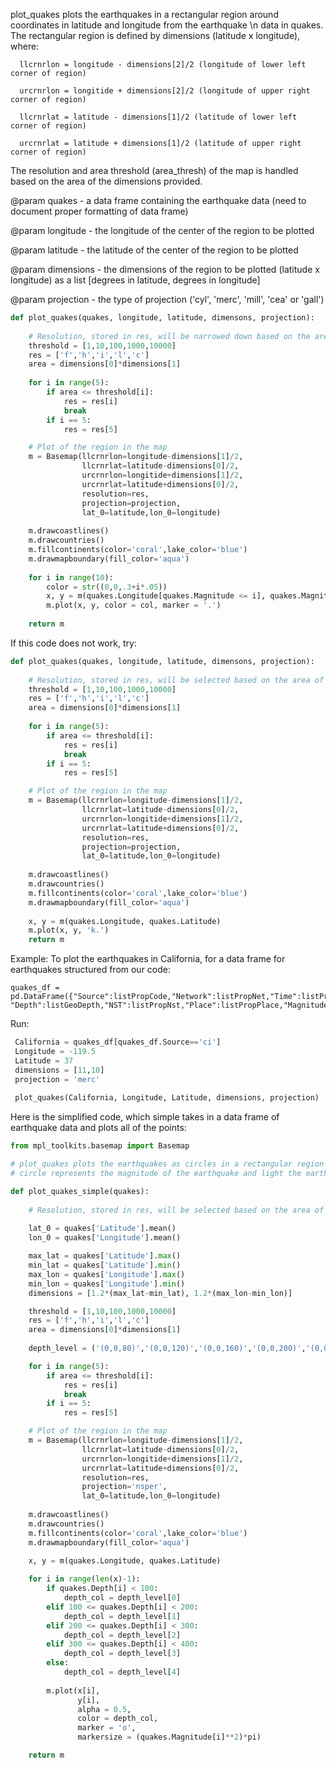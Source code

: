 plot_quakes plots the earthquakes in a rectangular region around coordinates in latitude and longitude from the earthquake \n
data in quakes. The rectangular region is defined by dimensions (latitude x longitude), where:

      llcrnrlon = longitude - dimensions[2]/2 (longitude of lower left corner of region)
      
      urcrnrlon = longitide + dimensions[2]/2 (longitude of upper right corner of region)
      
      llcrnrlat = latitude - dimensions[1]/2 (latitude of lower left corner of region)
      
      urcrnrlat = latitude + dimensions[1]/2 (latitude of upper right corner of region)
      
The resolution and area threshold (area_thresh) of the map is handled based on the area of the dimensions provided.

@param quakes - a data frame containing the earthquake data (need to document proper formatting of data frame)

@param longitude - the longitude of the center of the region to be plotted

@param latitude - the latitude of the center of the region to be plotted

@param dimensions - the dimensions of the region to be plotted (latitude x longitude) as a list [degrees in latitude, degrees in longitude]

@param projection - the type of projection ('cyl', 'merc', 'mill', 'cea' or 'gall')

```python
def plot_quakes(quakes, longitude, latitude, dimensons, projection):
    
    # Resolution, stored in res, will be narrowed down based on the area of the dimensions provided
    threshold = [1,10,100,1000,10000]
    res = ['f','h','i','l','c']
    area = dimensions[0]*dimensions[1]
    
    for i in range(5):
        if area <= threshold[i]:
            res = res[i]
            break
        if i == 5:
            res = res[5]

    # Plot of the region in the map 
    m = Basemap(llcrnrlon=longitude-dimensions[1]/2,
                llcrnrlat=latitude-dimensions[0]/2,
                urcrnrlon=longitide+dimensions[1]/2,
                urcrnrlat=latitude+dimensions[0]/2,
                resolution=res,
                projection=projection,
                lat_0=latitude,lon_0=longitude)
				
    m.drawcoastlines()
    m.drawcountries()
    m.fillcontinents(color='coral',lake_color='blue')
    m.drawmapboundary(fill_color='aqua')
	
    for i in range(10):
        color = str((0,0,.3+i*.05))
        x, y = m(quakes.Longitude[quakes.Magnitude <= i], quakes.Magnitude[quakes.Depth <= i])	
        m.plot(x, y, color = col, marker = '.')
	
    return m
```    

If this code does not work, try:
```python
def plot_quakes(quakes, longitude, latitude, dimensons, projection):
    
    # Resolution, stored in res, will be selected based on the area of the dimensions provided
    threshold = [1,10,100,1000,10000]
    res = ['f','h','i','l','c']
    area = dimensions[0]*dimensions[1]
    
    for i in range(5):
        if area <= threshold[i]:
            res = res[i]
            break
        if i == 5:
            res = res[5]

    # Plot of the region in the map 
    m = Basemap(llcrnrlon=longitude-dimensions[1]/2,
                llcrnrlat=latitude-dimensions[0]/2,
                urcrnrlon=longitide+dimensions[1]/2,
                urcrnrlat=latitude+dimensions[0]/2,
                resolution=res,
                projection=projection,
                lat_0=latitude,lon_0=longitude)
				
    m.drawcoastlines()
    m.drawcountries()
    m.fillcontinents(color='coral',lake_color='blue')
    m.drawmapboundary(fill_color='aqua')
	
    x, y = m(quakes.Longitude, quakes.Latitude)
    m.plot(x, y, 'k.')
    return m
```
    
Example:
To plot the earthquakes in California, for a data frame for earthquakes structured from our code:
```
quakes_df = pd.DataFrame({"Source":listPropCode,"Network":listPropNet,"Time":listPropTime,"Longitude":listGeoLongitude,"Latitude":listGeoLatitude, "Depth":listGeoDepth,"NST":listPropNst,"Place":listPropPlace,"Magnitude":listPropMag})
```
Run:
```python
 California = quakes_df[quakes_df.Source=='ci']
 Longitude = -119.5
 Latitude = 37
 dimensions = [11,10]
 projection = 'merc'
 
 plot_quakes(California, Longitude, Latitude, dimensions, projection)
```

Here is the simplified code, which simple takes in a data frame of earthquake data and plots all of the points:

```python
from mpl_toolkits.basemap import Basemap

# plot_quakes plots the earthquakes as circles in a rectangular region around the mean of the coordinates where the size of the 
# circle represents the magnitude of the earthquake and light the earthquake is represents the magnitude 

def plot_quakes_simple(quakes):
    
    # Resolution, stored in res, will be selected based on the area of the dimensions provided
    
    lat_0 = quakes['Latitude'].mean()
    lon_0 = quakes['Longitude'].mean()

    max_lat = quakes['Latitude'].max()
    min_lat = quakes['Latitude'].min()
    max_lon = quakes['Longitude'].max()
    min_lon = quakes['Longitude'].min()
    dimensions = [1.2*(max_lat-min_lat), 1.2*(max_lon-min_lon)]

    threshold = [1,10,100,1000,10000]
    res = ['f','h','i','l','c']
    area = dimensions[0]*dimensions[1]
    
    depth_level = ('(0,0,80)','(0,0,120)','(0,0,160)','(0,0,200)','(0,0,240)')

    for i in range(5):
        if area <= threshold[i]:
            res = res[i]
            break
        if i == 5:
            res = res[5]

    # Plot of the region in the map 
    m = Basemap(llcrnrlon=longitude-dimensions[1]/2,
                llcrnrlat=latitude-dimensions[0]/2,
                urcrnrlon=longitide+dimensions[1]/2,
                urcrnrlat=latitude+dimensions[0]/2,
                resolution=res,
                projection='nsper',
                lat_0=latitude,lon_0=longitude)
				
    m.drawcoastlines()
    m.drawcountries()
    m.fillcontinents(color='coral',lake_color='blue')
    m.drawmapboundary(fill_color='aqua')
	
    x, y = m(quakes.Longitude, quakes.Latitude)

    for i in range(len(x)-1):
        if quakes.Depth[i] < 100:
            depth_col = depth_level[0]
        elif 100 <= quakes.Depth[i] < 200:
            depth_col = depth_level[1]
        elif 200 <= quakes.Depth[i] < 300:
            depth_col = depth_level[2]
        elif 300 <= quakes.Depth[i] < 400:
            depth_col = depth_level[3]
        else:
            depth_col = depth_level[4]
            
        m.plot(x[i], 
               y[i],
               alpha = 0.5,
               color = depth_col, 
               marker = 'o', 
               markersize = (quakes.Magnitude[i]**2)*pi)

    return m
```
